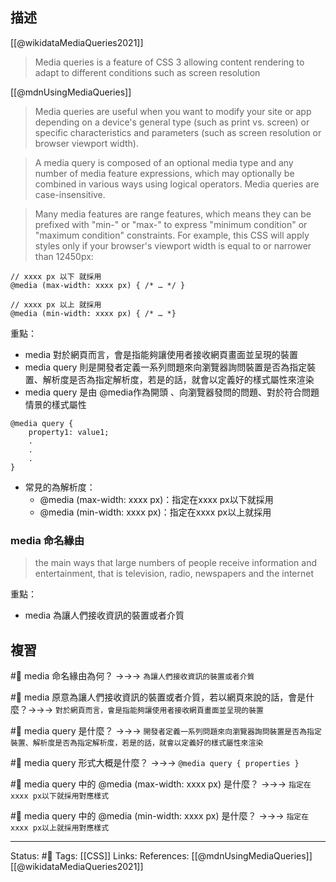 ## 描述

[[@wikidataMediaQueries2021]]
> Media queries is a feature of CSS 3 allowing content rendering to adapt to different conditions such as screen resolution

[[@mdnUsingMediaQueries]]
> Media queries are useful when you want to modify your site or app depending on a device's general type (such as print vs. screen) or specific characteristics and parameters (such as screen resolution or browser viewport width).



> A media query is composed of an optional media type and any number of media feature expressions, which may optionally be combined in various ways using logical operators. Media queries are case-insensitive.


>  Many media features are range features, which means they can be prefixed with "min-" or "max-" to express "minimum condition" or "maximum condition" constraints. For example, this CSS will apply styles only if your browser's viewport width is equal to or narrower than 12450px:


```
// xxxx px 以下 就採用
@media (max-width: xxxx px) { /* … */ }

// xxxx px 以上 就採用
@media (min-width: xxxx px) { /* … *}
```

重點：
- media 對於網頁而言，會是指能夠讓使用者接收網頁畫面並呈現的裝置
- media query 則是開發者定義一系列問題來向瀏覽器詢問裝置是否為指定裝置、解析度是否為指定解析度，若是的話，就會以定義好的樣式屬性來渲染
- media query 是由 @media作為開頭 、向瀏覽器發問的問題、對於符合問題情景的樣式屬性
```
@media query {
	property1: value1;
	.
	.
	.
}
```

- 常見的為解析度：
	- @media (max-width: xxxx px)：指定在xxxx px以下就採用
	- @media (min-width: xxxx px)：指定在xxxx px以上就採用
### media 命名緣由

> the main ways that large numbers of people receive information and entertainment, that is television, radio, newspapers and the internet

重點：
- media 為讓人們接收資訊的裝置或者介質

## 複習

#🧠 media 命名緣由為何？ ->->-> `為讓人們接收資訊的裝置或者介質`

#🧠 media 原意為讓人們接收資訊的裝置或者介質，若以網頁來說的話，會是什麼？->->-> `對於網頁而言，會是指能夠讓使用者接收網頁畫面並呈現的裝置`

#🧠 media query 是什麼？ ->->-> `開發者定義一系列問題來向瀏覽器詢問裝置是否為指定裝置、解析度是否為指定解析度，若是的話，就會以定義好的樣式屬性來渲染`

#🧠 media query 形式大概是什麼？ ->->-> `@media query { properties }`

#🧠 media query 中的 @media (max-width: xxxx px) 是什麼？ ->->-> `指定在xxxx px以下就採用對應樣式`

#🧠 media query 中的 @media (min-width: xxxx px) 是什麼？ ->->-> `指定在xxxx px以上就採用對應樣式`


---
Status: #🌱 
Tags:
[[CSS]]
Links:
References:
[[@mdnUsingMediaQueries]]
[[@wikidataMediaQueries2021]]